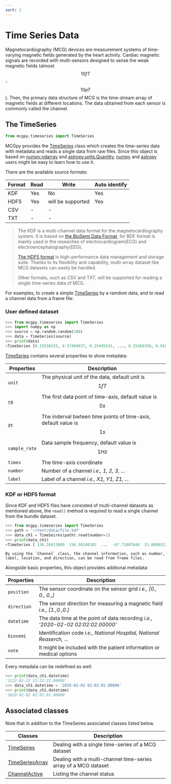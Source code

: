 ```yaml
---
sort: 1
---
```


# Time Series Data

Magnetocardiography (MCG) devices are measurement systems of time-varying magnetic fields generated by the heart activity. Cardiac magnetic signals are recorded with multi-sensors designed to sense the weak magnetic fields (almost $$10 fT$$-$$10 pT$$). Then, the primary data structure of MCG is the time-stream array of magnetic fields at different locations. The data obtained from each sensor is commonly called the channel.

## The TimeSeries

```python
from mcgpy.timeseries import TimeSeries
```

MCGpy provides the [TimeSeries]() class which creates the time-series data with metadata and reads a single data from raw files. Since this object is based on [numpy.ndarray](https://numpy.org/doc/stable/reference/generated/numpy.ndarray.html) and [astropy.units.Quantity](https://docs.astropy.org/en/stable/units/quantity.html), [numpy](https://numpy.org/) and [astropy](https://www.astropy.org/) users might be easy to learn how to use it.

There are the available source formats:

| Format  | Read     | Write     | Auto identify     | 
| ------- | -------- | --------- | ----------------- | 
| KDF     | Yes      | No        | Yes               |
| HDF5    | Yes      | will be supported| Yes        |
| CSV     | -        | -         |                   |
| TXT     | -        | -         |                   |

> The KDF is a multi-channel data format for the magnetocardiography system. It is based on [the BioSemi Data Format](https://www.biosemi.com/faq/file_format.htm), for BDF format is mainly used in the reseaches of electrocardiogram(ECG) and electroencephalography(EEG).
> 
> [The HDF5 format](https://www.hdfgroup.org/solutions/hdf5/) is high-performance data management and storage suite. Thanks to its flexibility and capability, multi-array dataset like MCG datasets can easily be handled.
>
> Other formats, such as CSV and TXT, will be supported for reading a single time-series data of MCG.


For examples, to create a simple [TimeSeries]() by a ramdom data, and to read a channel data from a frame file:

### User defined dataset

```python
>>> from mcgpy.timeseries import TimeSeries
>>> import numpy as np
>>> source = np.random.random(100)
>>> data = TimeSeries(source)
>>> print(data)
<TimeSeries [0.15538315, 0.37469937, 0.25495241, ..., 0.25465358, 0.65668087] 1e-15 T>
```

[TimeSeries]() contains several properties to show metadata:

| Properties  | Description                   |
|-------------|-------------------------------|
| `unit`        | The physical unit of the data, default unit is $$1 fT$$ |
| `t0`          | The first data point of time-axis, default value is $$0 s$$ |
| `dt`          | The inderval bwteen time points of time-axis, default value is $$1 s$$ |
| `sample_rate` | Data sample frequency, default value is $$1 Hz$$ |
| `times`       | The time-axis coordinate |
| `number`      | Number of a channel *i.e., 1, 2, 3, ...*|
| `label`       | Label of a channel *i.e., X1, Y1, Z1, ...*|

### KDF or HDF5 format

Since KDF and HDF5 files have consisted of multi-channel datasets as mentioned above, the `read()` method is required to read a single channel from the bundle dataset.

```python
>>> from mcgpy.timeseries import TimeSeries
>>> path = '~/test/data/file.kdf'
>>> data_ch1 = TimeSeires(path).read(number=1)
>>> print(data_ch1)
<TimeSeries [ 136.26813889  156.58140182  ...  -67.71087646  33.00905228] 1e-15 T>
```
```note
By using the `Channel` class, the channel information, such as number, label, location, and direction, can be read from frame files.
```

Alongside basic properties, this object provides additonal metadata:

| Properties  | Description                   |
|-------------|-------------------------------|
| `position`    | The sensor coordinate on the sensor grid *i.e., [0., 0., 0.,]* |
| `direction`   | The sensor direction for measuring a magnetic field *i.e., [1.,0.,0.]* |
| `datetime`    | The data time at the point of data recording *i.e., '2020-02-02 02:02:02.00000'* |
| `biosemi`     | Identification code *i.e., National Hospital, National Reaserch, ...*|
| `note`        | It might be included with the patient information or medical options |

Every metadata can be redefined as well:

```python
>>> print(data_ch1.datetime)
'2222-02-22 22:22:22.00000'
>>> data_ch1.datetime = '2020-02-02 02:02:02.00000'
>>> print(data_ch1.datetime)
'2020-02-02 02:02:02.00000'
```

## Associated classes

Note that in addition to the TimeSeires associated classes listed below.

| Classes             | Description                   |
|---------------------|-------------------------------|
| [TimeSeires]()      | Dealing with a single time-series of a MCG dataset |
| [TimeSeriesArray]() | Dealing with a multi-channel time-series array of a MCG dataset | 
| [ChannelActive]()   | Listing the channel status |
